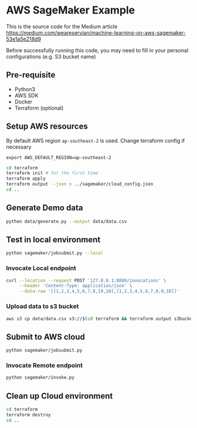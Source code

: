 # AWS SageMaker Example

This is the source code for the Medium article
https://medium.com/weareservian/machine-learning-on-aws-sagemaker-53e1a5e218d9

Before successfully running this code, you may need to fill in your personal configurations (e.g. S3 bucket name)

## Pre-requisite

* Python3
* AWS SDK
* Docker
* Terraform (optional)

## Setup AWS resources
By default AWS region `ap-southeast-2` is used. Change terraform config if necessary
```
export AWS_DEFAULT_REGION=ap-southeast-2
```

``` bash
cd terraform
terraform init # for the first time
terraform apply
terraform output --json > ../sagemaker/cloud_config.json
cd ..
```

## Generate Demo data

``` bash
python data/generate.py --output data/data.csv
```

## Test in local environment

``` bash
python sagemaker/jobsubmit.py --local
```

### Invocate Local endpoint

``` bash
curl --location --request POST '127.0.0.1:8080/invocations' \
     --header 'Content-Type: application/json' \
     --data-raw '[[1,2,3,4,5,6,7,8,19,10],[1,2,3,4,5,6,7,8,9,10]]'
```

### Upload data to s3 bucket

``` bash
aws s3 cp data/data.csv s3://$(cd terraform && terraform output s3bucket | tr -d '"')/
```

## Submit to AWS cloud

``` bash
python sagemaker/jobsubmit.py
```

### Invocate Remote endpoint

``` bash
python sagemaker/invoke.py
```

## Clean up Cloud environment

``` bash
cd terraform
terraform destroy
cd ..
```
